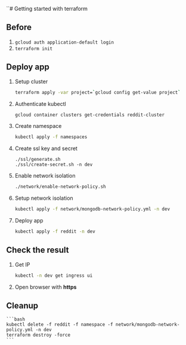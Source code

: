 ``# Getting started with terraform

## Before
1. `gcloud auth application-default login`
1. `terraform init`

## Deploy app
1. Setup cluster
    ```bash
    terraform apply -var project=`gcloud config get-value project`
    ```

1. Authenticate kubectl
    ```bash
    gcloud container clusters get-credentials reddit-cluster
    ```

1. Create namespace
    ```bash
    kubectl apply -f namespaces
    ```

1. Create ssl key and secret
    ```
    ./ssl/generate.sh
    ./ssl/create-secret.sh -n dev
    ```
1. Enable network isolation
    ```bash
    ./network/enable-network-policy.sh
    ```

1. Setup network isolation
    ```bash
    kubectl apply -f network/mongodb-network-policy.yml -n dev
    ```

1. Deploy app
    ```bash
    kubectl apply -f reddit -n dev
    ```

## Check the result
1. Get IP
    ```bash
    kubectl -n dev get ingress ui
    ```

1. Open browser with **https**

## Cleanup
    ```bash
    kubectl delete -f reddit -f namespace -f network/mongodb-network-policy.yml -n dev
    terraform destroy -force
    ```
